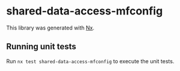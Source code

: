 # shared-data-access-mfconfig

This library was generated with [Nx](https://nx.dev).

## Running unit tests

Run `nx test shared-data-access-mfconfig` to execute the unit tests.
